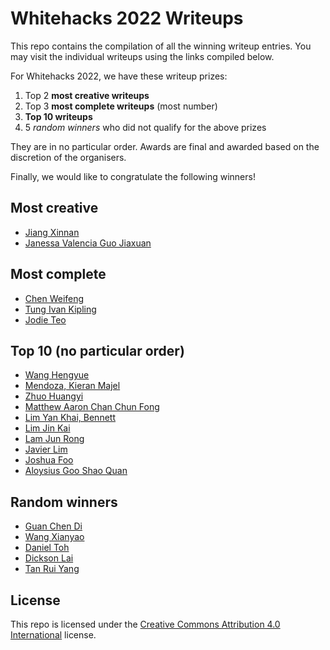 # Whitehacks 2022 Writeups

This repo contains the compilation of all the winning writeup entries. You may visit the individual writeups using the links compiled below.

For Whitehacks 2022, we have these writeup prizes:

1. Top 2 **most creative writeups** 
2. Top 3 **most complete writeups** (most number)
3. **Top 10 writeups**
4. 5 *random winners* who did not qualify for the above prizes

They are in no particular order. Awards are final and awarded based on the discretion of the organisers.

Finally, we would like to congratulate the following winners!

## Most creative

- [Jiang Xinnan](https://github.com/jxinnan/ctf-whitehacks-writeups)
- [Janessa Valencia Guo Jiaxuan](https://github.com/12flamingo/CTF-writeups/tree/main/Whitehacks%202022)

## Most complete

- [Chen Weifeng](https://drive.google.com/drive/folders/1SO4sLC5dVVUqHZHQorPTGUobnc4Yh5Th?usp=sharing)
- [Tung Ivan Kipling](https://notes.skytect.one/hacking/writeups/whitehacks-2022/summary)
- [Jodie Teo](https://github.com/absurdtiger/Whitehacks-2022)

## Top 10 (no particular order)

- [Wang Hengyue](https://gist.github.com/why-2004)
- [Mendoza, Kieran Majel](https://gist.github.com/Kimame04/8a13da60abe92f02e84bc8fa2322082f)
- [Zhuo Huangyi](https://drive.google.com/drive/folders/1Ydy4znkVkaiMhWVRcG5Q1i90uVe5AyCD?usp=sharing)
- [Matthew Aaron Chan Chun Fong](https://medium.com/@fakediamonds/whitehacks-ctf-miscellaneous-forensics-writeups-d0b3a1a04c28)
- [Lim Yan Khai, Bennett](https://hackmd.io/@xa6xh6byR-e2e5k-Q90BPw/rkTQPM2Gc)
- [Lim Jin Kai](https://github.com/caprinux/ctf-writeups/tree/main/WhiteHacks2022)
- [Lam Jun Rong](https://api.ctflib.junron.dev/share/writeup/meoware-35)
- [Javier Lim](https://blog.javalim.com/2022-Oooo/)
- [Joshua Foo](https://github.com/sg-incognito/WH2022)
- [Aloysius Goo Shao Quan](https://github.com/maybe-maybe-not/CTF-Writeups/tree/master/2022/whitehacks)

## Random winners

- [Guan Chen Di](https://mythiology.github.io/ctf/writeups/2022/03/20/Whitehacks-CTF/)
- [Wang Xianyao](https://github.com/WangXianyaoRVHS/CTF-Archive/tree/main/Whitehacks%202022)
- [Daniel Toh](https://github.com/DanielT000/CTFwriteups/tree/main/Whitehacks2022)
- [Dickson Lai](https://docs.google.com/document/d/18pLR8FKs2nAvt1dMguf2JTm3MZTmTca8Q7BN4NBMEz8/edit?usp=sharing)
- [Tan Rui Yang](https://github.com/ThinkerPal/CTF-Writeups/tree/master/2022-01-Whitehacks)

## License

This repo is licensed under the [Creative Commons Attribution 4.0 International](LICENSE) license.
